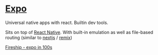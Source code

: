 # [Expo](https://expo.dev/)

Universal native apps with react. Builtin dev tools.

Sits on top of [React Native](../react/reactnative.md). With built-in emulation as well as file-based routing (similar to [nextjs](../next/intro.md) / [remix](../remix/readme.md))

[Fireship - expo in 100s](https://www.youtube.com/watch?v=vFW_TxKLyrE)

